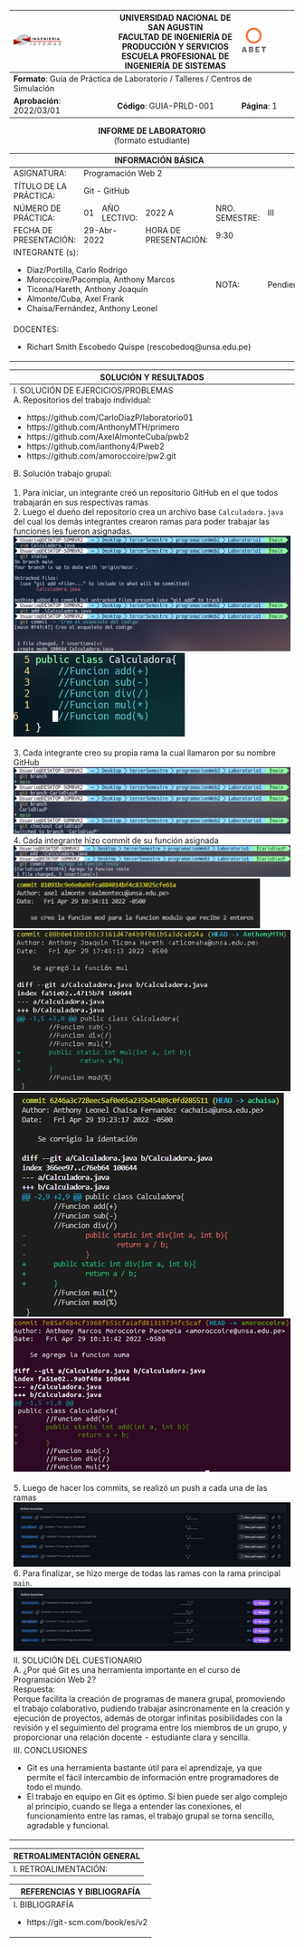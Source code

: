 <div align="center">
<table>
    <theader>
        <tr>
            <td><img src="https://github.com/rescobedoq/pw2/blob/main/epis.png?raw=true" alt="EPIS" style="width:50%; height:auto"/></td>
            <th>
                <span style="font-weight:bold;">UNIVERSIDAD NACIONAL DE SAN AGUSTIN</span><br />
                <span style="font-weight:bold;">FACULTAD DE INGENIERÍA DE PRODUCCIÓN Y SERVICIOS</span><br />
                <span style="font-weight:bold;">ESCUELA PROFESIONAL DE INGENIERÍA DE SISTEMAS</span>
            </th>
            <td><img src="https://github.com/rescobedoq/pw2/blob/main/abet.png?raw=true" alt="ABET" style="width:50%; height:auto"/></td>
        </tr>
    </theader>
    <tbody>
        <tr><td colspan="3"><span style="font-weight:bold;">Formato</span>: Guía de Práctica de Laboratorio / Talleres / Centros de Simulación</td></tr>
        <tr><td><span style="font-weight:bold;">Aprobación</span>:  2022/03/01</td><td><span style="font-weight:bold;">Código</span>: GUIA-PRLD-001</td><td><span style="font-weight:bold;">Página</span>: 1</td></tr>
    </tbody>
</table>
</div>

<div align="center">
<span style="font-weight:bold;">INFORME DE LABORATORIO</span><br />
<span>(formato estudiante)</span>
</div>


<table>
<theader>
<tr><th colspan="6">INFORMACIÓN BÁSICA</th></tr>
</theader>
<tbody>
<tr><td>ASIGNATURA:</td><td colspan="5">Programación Web 2</td></tr>
<tr><td>TÍTULO DE LA PRÁCTICA:</td><td colspan="5">Git - GitHub</td></tr>
<tr>
<td>NÚMERO DE PRÁCTICA:</td><td>01</td><td>AÑO LECTIVO:</td><td>2022 A</td><td>NRO. SEMESTRE:</td><td>III</td>
</tr>
<tr>
<td>FECHA DE PRESENTACIÓN:</td><td colspan="2">29-Abr-2022</td><td>HORA DE PRESENTACIÓN:</td><td colspan="2">9:30</td>
</tr>
<tr><td colspan="4">INTEGRANTE (s):
<ul>
<li>Diaz/Portilla, Carlo Rodrigo</li>
<li>Moroccoire/Pacompia, Anthony Marcos</li>
<li>Ticona/Hareth, Anthony Joaquín</li>
<li>Almonte/Cuba, Axel Frank</li>
<li>Chaisa/Fernández, Anthony Leonel</li>
</ul>
</td>
<td>NOTA:</td><td>Pendiente</td>
</tr>
<tr><td colspan="6">DOCENTES:
<ul>
<li>Richart Smith Escobedo Quispe (rescobedoq@unsa.edu.pe)</li>
</ul>
</td>
</tr>
</tbody>
</table>
<table>
<theader>
<tr><th>SOLUCIÓN Y RESULTADOS</th></tr>
</theader>
<tbody>
<tr><td>I. SOLUCIÓN DE EJERCICIOS/PROBLEMAS<br>
A. Repositorios del trabajo individual:
<ul>
<li>https://github.com/CarloDiazP/laboratorio01</li>
<li>https://github.com/AnthonyMTH/primero</li>
<li>https://github.com/AxelAlmonteCuba/pwb2</li>
<li>https://github.com/ianthony4/Pweb2</li>
<li>https://github.com/amoroccoire/pw2.git</li>
</ul>
B. Solución trabajo grupal:<br>
<br>1. Para iniciar, un integrante creó un repositorio GitHub en el que todos trabajarán en sus respectivas ramas
<br>2. Luego el dueño del repositorio crea un archivo base <code>Calculadora.java</code> del cual los demás integrantes crearon ramas para poder trabajar las funciones les fueron asignadas.
<img src='./labImg/commitBase.jpeg'>
<img src='./labImg/vimCalculadoraBase.jpeg'><br>
<br>3. Cada integrante creo su propia rama la cual llamaron por su nombre GitHub
<img src='./labImg/gitBranchEjemplo.jpeg'>
<br>4. Cada integrante hizo commit de su función asignada
<img src='./labImg/carloDiazCommit.jpeg'>
<img src='./labImg/axelAlmonteCommit.jpeg'>
<img src='./labImg/joaquinTiconaCommit.jpeg'>
<img src='./labImg/leonelChaisaCommit.jpeg'>
<img src='./labImg/marcosMoroccoireCommit.jpeg'><br>
<br>5. Luego de hacer los commits, se realizó un push a cada una de las ramas
<img src='./labImg/ramasNoMerge.jpeg'>
<br>6. Para finalizar, se hizo merge de todas las ramas con la rama principal <code>main</code>.
<img src='./labImg/ramasMerge.jpeg'>
</td></tr>
<tr><td>II. SOLUCIÓN DEL CUESTIONARIO<br>
A. ¿Por qué Git es una herramienta importante en el curso de Programación Web 2?<br>
Respuesta: <br>
Porque facilita la creación de programas de manera grupal, promoviendo el trabajo colaborativo, pudiendo trabajar asíncronamente en la creación y ejecución de proyectos, además de otorgar infinitas posibilidades con la revisión y el seguimiento del programa entre los miembros de un grupo, y proporcionar una relación docente - estudiante clara y sencilla.</td></tr>
<tr><td>III. CONCLUSIONES
<ul>
<li>
Git es una herramienta bastante útil para el aprendizaje, ya que permite el fácil intercambio de información entre programadores de todo el mundo.
</li>
<li>
El trabajo en equipo en Git es óptimo. Si bien puede ser algo complejo al principio, cuando se llega a entender las conexiones, el funcionamiento entre las ramas, el trabajo grupal se torna sencillo, agradable y funcional.
</li>
</ul>
</td></tr>
</tbody>
</table>
<table>
<theader>
<tr><th>RETROALIMENTACIÓN GENERAL</th></tr>
</theader>
<tbody>
<tr><td>I. RETROALIMENTACIÓN:</td></tr>
<tbody>
</table>
<table>
<theader>
<tr><th>REFERENCIAS Y BIBLIOGRAFÍA</th></tr>
</theader>
<tbody>
<tr><td>I. BIBLIOGRAFÍA
<ul>
<li>https://git-scm.com/book/es/v2</li>
</ul>
</td></tr>
</tbody>
</table>
